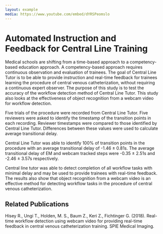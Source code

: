 ```yaml
---
layout: example
media: https://www.youtube.com/embed/dYRSPeomslo
---
```


# Automated Instruction and Feedback for Central Line Training 

Medical schools are shifting from a time-based approach to a competency-based education approach. A competency-based approach requires continuous observation and evaluation of trainees. The goal of Central Line Tutor is to be able to provide instruction and real-time feedback for trainees learning the procedure of central venous catheterization, without requiring a continuous expert observer. The purpose of this study is to test the accuracy of the workflow detection method of Central Line Tutor. This study also looks at the effectiveness of object recognition from a webcam video for workflow detection.

Five trials of the procedure were recorded from Central Line Tutor. Five reviewers were asked to identify the timestamp of the transition points in each recording. Reviewer timestamps were compared to those identified by Central Line Tutor. Differences between these values were used to calculate average transitional delay.

Central Line Tutor was able to identify 100% of transition points in the procedure with an average transitional delay of -1.46 ± 0.81s. The average transitional delay of EM and webcam tracked steps were -0.35 ± 2.51s and -2.46 ± 3.57s respectively.

Central line tutor was able to detect completion of all workflow tasks with minimal delay and may be used to provide trainees with real-time feedback. The results also show that object recognition from a webcam video is an effective method for detecting workflow tasks in the procedure of central venous catheterization.

## Related Publications

Hisey R., Ungi T., Holden, M. S., Baum Z., Keri Z., Fichtinger G. (2018). Real-time workflow detection using webcam video for providing real-time feedback in central venous catheterization training. SPIE Medical Imaging.
